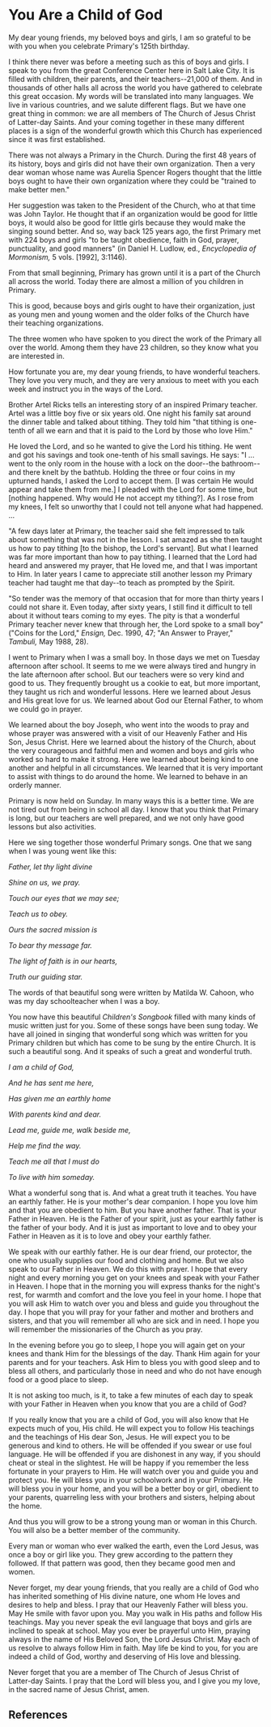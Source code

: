# You Are a Child of God

My dear young friends, my beloved boys and girls, I am so grateful to be with
you when you celebrate Primary's 125th birthday.

I think there never was before a meeting such as this of boys and girls. I
speak to you from the great Conference Center here in Salt Lake City. It is
filled with children, their parents, and their teachers--21,000 of them. And
in thousands of other halls all across the world you have gathered to
celebrate this great occasion. My words will be translated into many
languages. We live in various countries, and we salute different flags. But we
have one great thing in common: we are all members of The Church of Jesus
Christ of Latter-day Saints. And your coming together in these many different
places is a sign of the wonderful growth which this Church has experienced
since it was first established.

There was not always a Primary in the Church. During the first 48 years of its
history, boys and girls did not have their own organization. Then a very dear
woman whose name was Aurelia Spencer Rogers thought that the little boys ought
to have their own organization where they could be "trained to make better
men."

Her suggestion was taken to the President of the Church, who at that time was
John Taylor. He thought that if an organization would be good for little boys,
it would also be good for little girls because they would make the singing
sound better. And so, way back 125 years ago, the first Primary met with 224
boys and girls "to be taught obedience, faith in God, prayer, punctuality, and
good manners" (in Daniel H. Ludlow, ed., _Encyclopedia of Mormonism,_ 5 vols.
[1992], 3:1146).

From that small beginning, Primary has grown until it is a part of the Church
all across the world. Today there are almost a million of you children in
Primary.

This is good, because boys and girls ought to have their organization, just as
young men and young women and the older folks of the Church have their
teaching organizations.

The three women who have spoken to you direct the work of the Primary all over
the world. Among them they have 23 children, so they know what you are
interested in.

How fortunate you are, my dear young friends, to have wonderful teachers. They
love you very much, and they are very anxious to meet with you each week and
instruct you in the ways of the Lord.

Brother Artel Ricks tells an interesting story of an inspired Primary teacher.
Artel was a little boy five or six years old. One night his family sat around
the dinner table and talked about tithing. They told him "that tithing is one-
tenth of all we earn and that it is paid to the Lord by those who love Him."

He loved the Lord, and so he wanted to give the Lord his tithing. He went and
got his savings and took one-tenth of his small savings. He says: "I ... went to
the only room in the house with a lock on the door--the bathroom--and there
knelt by the bathtub. Holding the three or four coins in my upturned hands, I
asked the Lord to accept them. [I was certain He would appear and take them
from me.] I pleaded with the Lord for some time, but [nothing happened. Why
would He not accept my tithing?]. As I rose from my knees, I felt so unworthy
that I could not tell anyone what had happened. ...

"A few days later at Primary, the teacher said she felt impressed to talk
about something that was not in the lesson. I sat amazed as she then taught us
how to pay tithing [to the bishop, the Lord's servant]. But what I learned was
far more important than how to pay tithing. I learned that the Lord had heard
and answered my prayer, that He loved me, and that I was important to Him. In
later years I came to appreciate still another lesson my Primary teacher had
taught me that day--to teach as prompted by the Spirit.

"So tender was the memory of that occasion that for more than thirty years I
could not share it. Even today, after sixty years, I still find it difficult
to tell about it without tears coming to my eyes. The pity is that a wonderful
Primary teacher never knew that through her, the Lord spoke to a small boy"
("Coins for the Lord," _Ensign,_ Dec. 1990, 47; "An Answer to Prayer,"
_Tambuli,_ May 1988, 28).

I went to Primary when I was a small boy. In those days we met on Tuesday
afternoon after school. It seems to me we were always tired and hungry in the
late afternoon after school. But our teachers were so very kind and good to
us. They frequently brought us a cookie to eat, but more important, they
taught us rich and wonderful lessons. Here we learned about Jesus and His
great love for us. We learned about God our Eternal Father, to whom we could
go in prayer.

We learned about the boy Joseph, who went into the woods to pray and whose
prayer was answered with a visit of our Heavenly Father and His Son, Jesus
Christ. Here we learned about the history of the Church, about the very
courageous and faithful men and women and boys and girls who worked so hard to
make it strong. Here we learned about being kind to one another and helpful in
all circumstances. We learned that it is very important to assist with things
to do around the home. We learned to behave in an orderly manner.

Primary is now held on Sunday. In many ways this is a better time. We are not
tired out from being in school all day. I know that you think that Primary is
long, but our teachers are well prepared, and we not only have good lessons
but also activities.

Here we sing together those wonderful Primary songs. One that we sang when I
was young went like this:

_Father, let thy light divine_

_Shine on us, we pray._

_Touch our eyes that we may see;_

_Teach us to obey._

_Ours the sacred mission is_

_To bear thy message far._

_The light of faith is in our hearts,_

_Truth our guiding star._

The words of that beautiful song were written by Matilda W. Cahoon, who was my
day schoolteacher when I was a boy.

You now have this beautiful _Children's Songbook_ filled with many kinds of
music written just for you. Some of these songs have been sung today. We have
all joined in singing that wonderful song which was written for you Primary
children but which has come to be sung by the entire Church. It is such a
beautiful song. And it speaks of such a great and wonderful truth.

_I am a child of God,_

_And he has sent me here,_

_Has given me an earthly home_

_With parents kind and dear._

_Lead me, guide me, walk beside me,_

_Help me find the way._

_Teach me all that I must do_

_To live with him someday._

What a wonderful song that is. And what a great truth it teaches. You have an
earthly father. He is your mother's dear companion. I hope you love him and
that you are obedient to him. But you have another father. That is your Father
in Heaven. He is the Father of your spirit, just as your earthly father is the
father of your body. And it is just as important to love and to obey your
Father in Heaven as it is to love and obey your earthly father.

We speak with our earthly father. He is our dear friend, our protector, the
one who usually supplies our food and clothing and home. But we also speak to
our Father in Heaven. We do this with prayer. I hope that every night and
every morning you get on your knees and speak with your Father in Heaven. I
hope that in the morning you will express thanks for the night's rest, for
warmth and comfort and the love you feel in your home. I hope that you will
ask Him to watch over you and bless and guide you throughout the day. I hope
that you will pray for your father and mother and brothers and sisters, and
that you will remember all who are sick and in need. I hope you will remember
the missionaries of the Church as you pray.

In the evening before you go to sleep, I hope you will again get on your knees
and thank Him for the blessings of the day. Thank Him again for your parents
and for your teachers. Ask Him to bless you with good sleep and to bless all
others, and particularly those in need and who do not have enough food or a
good place to sleep.

It is not asking too much, is it, to take a few minutes of each day to speak
with your Father in Heaven when you know that you are a child of God?

If you really know that you are a child of God, you will also know that He
expects much of you, His child. He will expect you to follow His teachings and
the teachings of His dear Son, Jesus. He will expect you to be generous and
kind to others. He will be offended if you swear or use foul language. He will
be offended if you are dishonest in any way, if you should cheat or steal in
the slightest. He will be happy if you remember the less fortunate in your
prayers to Him. He will watch over you and guide you and protect you. He will
bless you in your schoolwork and in your Primary. He will bless you in your
home, and you will be a better boy or girl, obedient to your parents,
quarreling less with your brothers and sisters, helping about the home.

And thus you will grow to be a strong young man or woman in this Church. You
will also be a better member of the community.

Every man or woman who ever walked the earth, even the Lord Jesus, was once a
boy or girl like you. They grew according to the pattern they followed. If
that pattern was good, then they became good men and women.

Never forget, my dear young friends, that you really are a child of God who
has inherited something of His divine nature, one whom He loves and desires to
help and bless. I pray that our Heavenly Father will bless you. May He smile
with favor upon you. May you walk in His paths and follow His teachings. May
you never speak the evil language that boys and girls are inclined to speak at
school. May you ever be prayerful unto Him, praying always in the name of His
Beloved Son, the Lord Jesus Christ. May each of us resolve to always follow
Him in faith. May life be kind to you, for you are indeed a child of God,
worthy and deserving of His love and blessing.

Never forget that you are a member of The Church of Jesus Christ of Latter-day
Saints. I pray that the Lord will bless you, and I give you my love, in the
sacred name of Jesus Christ, amen.

## References


